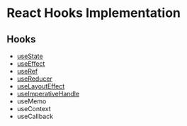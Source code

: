 # React Hooks Implementation
## Hooks
- [useState](https://github.com/arjuncvinod/React-hooks/blob/master/src/useState/UseState.jsx)
- [useEffect](https://github.com/arjuncvinod/React-hooks/blob/master/src/useEffect/UseEffect.jsx)
- [useRef](https://github.com/arjuncvinod/React-hooks/blob/master/src/useRef/UseRef.jsx)
- [useReducer](https://github.com/arjuncvinod/React-hooks/blob/master/src/useReducer/UseReducer.jsx)
- [useLayoutEffect](https://github.com/arjuncvinod/React-hooks/blob/master/src/useLayoutEffect/UseLayoutEffect.jsx)
- [useImperativeHandle](https://github.com/arjuncvinod/React-hooks/tree/master/src/useImperativeHandle/UseImperativeHandle.jsx)
- useMemo
- useContext
- useCallback
